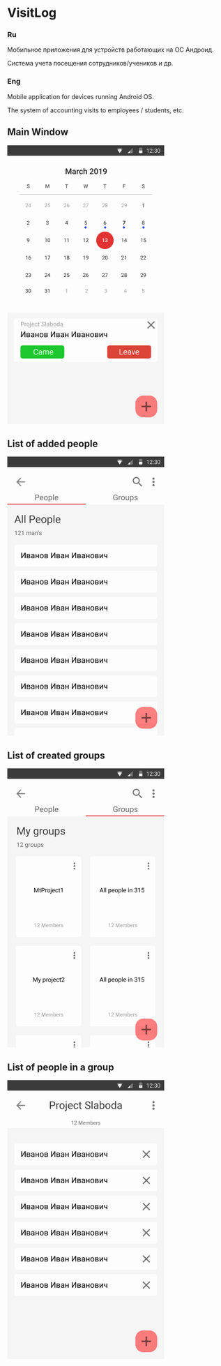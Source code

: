 # VisitLog

### Ru

Мобильное приложения для устройств работающих на ОС Андроид. 

Система учета посещения сотрудников/учеников и др.

### Eng


Mobile application for devices running Android OS.

The system of accounting visits to employees / students, etc.

## Main Window

![Main Window](https://github.com/Chobotov/VisitLog/blob/master/Img/Android%202.png)

## List of added people

![List of added people](https://github.com/Chobotov/VisitLog/blob/master/Img/Android-1.png)

## List of created groups

![List of created groups](https://github.com/Chobotov/VisitLog/blob/master/Img/Android.png)

## List of people in a group

![List of people in a group](https://github.com/Chobotov/VisitLog/blob/master/Img/Android-2.png)
